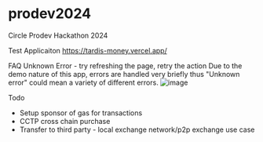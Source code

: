 # prodev2024
Circle Prodev Hackathon 2024

Test Applicaiton
https://tardis-money.vercel.app/

FAQ
Unknown Error - try refreshing the page, retry the action
Due to the demo nature of this app, errors are handled very briefly thus "Unknown error" could mean a variety of different errors. ![image](https://github.com/user-attachments/assets/40fbd1f0-b431-4884-91ca-702559767c6b)

Todo
* Setup sponsor of gas for transactions
* CCTP cross chain purchase
* Transfer to third party - local exchange network/p2p exchange use case

